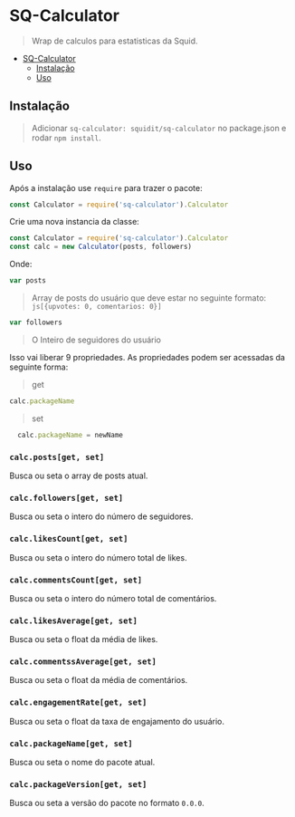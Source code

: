 # SQ-Calculator

> Wrap de calculos para estatisticas da Squid.

<!-- TOC -->

- [SQ-Calculator](#sq-calculator)
  - [Instalação](#instalação)
  - [Uso](#uso)

<!-- /TOC -->

## Instalação

> Adicionar ```sq-calculator: squidit/sq-calculator``` no package.json e rodar ```npm install```.

## Uso

Após a instalação use `require` para trazer o pacote:

```js
const Calculator = require('sq-calculator').Calculator
```

Crie uma nova instancia da classe:

```js
const Calculator = require('sq-calculator').Calculator
const calc = new Calculator(posts, followers)
```

Onde:

```js
var posts
```
> Array de posts do usuário que deve estar no seguinte formato: ```js[{upvotes: 0, comentarios: 0}]```


```js
var followers
```
> O Inteiro de seguidores do usuário

Isso vai liberar 9 propriedades. As propriedades podem ser acessadas da seguinte forma:

> get
  ```js
  calc.packageName
  ```

> set
```js
  calc.packageName = newName
  ```

### `calc.posts[get, set]`

Busca ou seta o array de posts atual.

### `calc.followers[get, set]`

Busca ou seta o intero do número de seguidores.

### `calc.likesCount[get, set]`

Busca ou seta o intero do número total de likes.

### `calc.commentsCount[get, set]`

Busca ou seta o intero do número total de comentários.

### `calc.likesAverage[get, set]`

Busca ou seta o float da média de likes.

### `calc.commentssAverage[get, set]`

Busca ou seta o float da média de comentários.

### `calc.engagementRate[get, set]`

Busca ou seta o float da taxa de engajamento do usuário.

### `calc.packageName[get, set]`

Busca ou seta o nome do pacote atual.

### `calc.packageVersion[get, set]`

Busca ou seta a versão do pacote no formato `0.0.0`.
